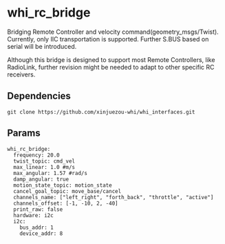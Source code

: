 # whi_rc_bridge
Bridging Remote Controller and velocity command(geometry_msgs/Twist). Currently, only IIC transportation is supported. Further S.BUS based on serial will be introduced.

Although this bridge is designed to support most Remote Controllers, like RadioLink, further revision might be needed to adapt to other specific RC receivers.

## Dependencies
```
git clone https://github.com/xinjuezou-whi/whi_interfaces.git
```

## Params
```
whi_rc_bridge:
  frequency: 20.0
  twist_topic: cmd_vel
  max_linear: 1.0 #m/s
  max_angular: 1.57 #rad/s
  damp_angular: true
  motion_state_topic: motion_state
  cancel_goal_topic: move_base/cancel
  channels_name: ["left_right", "forth_back", "throttle", "active"]
  channels_offset: [-1, -10, 2, -40]
  print_raw: false
  hardware: i2c
  i2c:
    bus_addr: 1
    device_addr: 8
```
